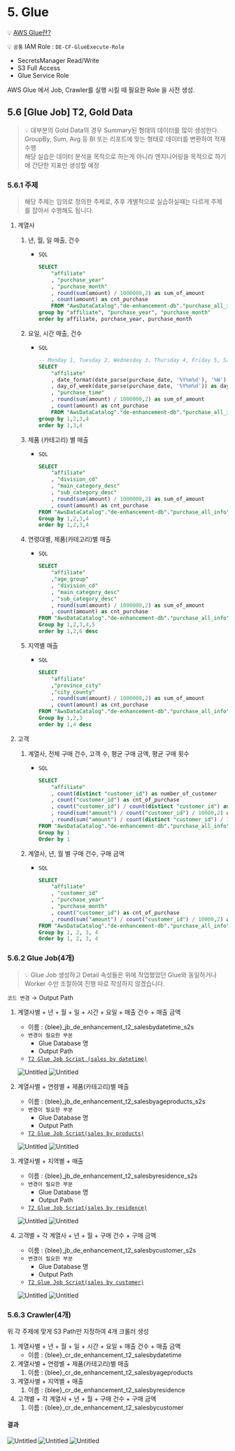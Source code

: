 # 5. Glue

💡 [AWS Glue란?](https://www.notion.so/AWS-Glue-21a4e620cac84c54a1960d5f7d801697?pvs=21)

💡 `공통`
IAM Role : `DE-CF-GlueExecute-Role`
- SecretsManager Read/Write
- S3 Full Access
- Glue Service Role

AWS Glue 에서 Job, Crawler를 실행 시킬 때 필요한 Role 을 사전 생성.
        
## 5.6 [Glue Job] T2, Gold Data

> 💡 대부분의 Gold Data의 경우 Summary된 형태의 데이터를 많이 생성한다.   
GroupBy, Sum, Avg 등 BI 또는 리포트에 맞는 형태로 데이터를 변환하여 적재 수행  
해당 실습은 데이터 분석을 목적으로 하는게 아니라 엔지니어링을 목적으로 하기에 간단한 지표만 생성할 예정

### 5.6.1 주제

> 해당 주제는 임의로 정의한 주제로, 추후 개별적으로 실습하실때는 다르게 주제를 잡아서 수행해도 됩니다.

1. 계열사
    1. 년, 월, 일 매출, 건수
        - `SQL`
            ```sql
            SELECT 
                "affiliate"
                , "purchase_year"
                , "purchase_month"
                , round(sum(amount) / 1000000,2) as sum_of_amount
                , count(amount) as cnt_purchase 
                FROM "AwsDataCatalog"."de-enhancement-db"."purchase_all_info"
            group by "affiliate", "purchase_year", "purchase_month"
            order by affiliate, purchase_year, purchase_month
            ```
            
    2. 요일, 시간 매출, 건수
        - `SQL`
            ```sql
            -- Monday 1, Tuesday 2, Wednesday 3, Thursday 4, Friday 5, Saturday 6, Sunday 7
            SELECT 
                "affiliate"
                , date_format(date_parse(purchase_date, '%Y%m%d'), '%W') as day_of_week
                , day_of_week(date_parse(purchase_date, '%Y%m%d')) as day_of_week_num
                , "purchase_time"
                , round(sum(amount) / 1000000,2) as sum_of_amount
                , count(amount) as cnt_purchase 
                FROM "AwsDataCatalog"."de-enhancement-db"."purchase_all_info"
            group by 1,2,3,4
            order by 1,3,4
            ```
            
    3. 제품 (카테고리) 별 매출
        - `SQL`
            ```sql
            SELECT 
                "affiliate"
                , "division_cd"
                , "main_category_desc"
                , "sub_category_desc"
                , round(sum(amount) / 1000000,2) as sum_of_amount
                , count(amount) as cnt_purchase 
            FROM "AwsDataCatalog"."de-enhancement-db"."purchase_all_info"
            Group by 1,2,3,4
            order by 1,2,3,4
            ```
            
    4. 연령대별, 제품(카테고리)별 매출
        - `SQL`
            ```sql
            SELECT 
                "affiliate"
                ,"age_group"
                , "division_cd"
                , "main_category_desc"
                , "sub_category_desc"
                , round(sum(amount) / 1000000,2) as sum_of_amount
                , count(amount) as cnt_purchase 
            FROM "AwsDataCatalog"."de-enhancement-db"."purchase_all_info"
            Group by 1,2,3,4,5
            order by 1,2,6 desc
            ```
            
    5. 지역별 매출
        - `SQL`
            ```sql
            SELECT 
                "affiliate"
                ,"province_city"
                ,"city_county"
                , round(sum(amount) / 1000000,2) as sum_of_amount
                , count(amount) as cnt_purchase 
            FROM "AwsDataCatalog"."de-enhancement-db"."purchase_all_info"
            Group by 1,2,3
            order by 1,4 desc
            ```
            
2. 고객
    1. 계열사, 전체 구매 건수, 고객 수, 평균 구매 금액, 평균 구매 횟수
        - `SQL`
            ```sql
            SELECT 
                "affiliate"
                , count(distinct "customer_id") as number_of_customer
                , count("customer_id") as cnt_of_purchase
                , count("customer_id") / count(distinct "customer_id") as avg_number_of_purchase
                , round(sum("amount") / count("customer_id") / 10000,2) as avg_purchase_amount
                , round(sum("amount") / count(distinct "customer_id") / 10000,2) as avg_purchase_amount_per_customer
            FROM "AwsDataCatalog"."de-enhancement-db"."purchase_all_info"
            Group by 1
            Order by 1
            ```
            
    2. 계열사, 년, 월 별 구매 건수, 구매 금액
        - `SQL`
            ```sql
            SELECT 
                "affiliate"
                , "customer_id"
                , "purchase_year"
                , "purchase_month"
                , count("customer_id") as cnt_of_purchase
                , round(sum("amount") / count("customer_id") / 10000,2) as avg_purchase_amount
            FROM "AwsDataCatalog"."de-enhancement-db"."purchase_all_info"
            Group by 1, 2, 3, 4
            Order by 1, 2, 3, 4
            ```
            

### 5.6.2 Glue Job(4개)

> 💡 Glue Job 생성하고 Detail 속성들은 위에 작업했었던 Glue와 동일하거나 Worker 수만 조절하여 진행 따로 작성하지 않겠습니다. 

`코드 변경`
→ Output Path

1. 계열사별 + 년 + 월 + 일 + 시간 + 요일 + 매출 건수 + 매출 금액
    - 이름 : {blee}_jb_de_enhancement_t2_salesbydatetime_s2s
    - `변경이 필요한 부분`
        - Glue Database 명
        - Output Path
    - [`T2 Glue Job Script (sales by datetime)`](../scripts/jb_de_enhancement_t2_salesbydatetime_s2s.py)
    
    ![Untitled]( ../img/Untitled%2056.png)
    ![Untitled]( ../img/Untitled%2057.png)
    
2. 계열사별 + 연령별 + 제품(카테고리)별 매출
    - 이름 : {blee}_jb_de_enhancement_t2_salesbyageproducts_s2s
    - `변경이 필요한 부분`
        - Glue Database 명
        - Output Path
    - [`T2 Glue Job Script(sales by products)`](../scripts/jb_de_enhancement_t2_salesbyageproducts_s2s.py)
        
    ![Untitled]( ../img/Untitled%2058.png)
    ![Untitled]( ../img/Untitled%2059.png)
    
3. 계열사별 + 지역별 + 매출
    - 이름 : {blee}_jb_de_enhancement_t2_salesbyresidence_s2s
    - `변경이 필요한 부분`
        - Glue Database 명
        - Output Path
    - [`T2 Glue Job Script(sales by residence)`](../scripts/jb_de_enhancement_t2_salesbyresidence_s2s.py.py)
    
    ![Untitled]( ../img/Untitled%2060.png)
    ![Untitled]( ../img/Untitled%2061.png)
    
4. 고객별 + 각 계열사 + 년 + 월 + 구매 건수 + 구매 금액
    - 이름 :  {blee}_jb_de_enhancement_t2_salesbycustomer_s2s
    - `변경이 필요한 부분`
        - Glue Database 명
        - Output Path
    - [`T2 Glue Job Script(sales by customer)`](../scripts/jb_de_enhancement_t2_salesbycustomer_s2s.py)
    
    ![Untitled]( ../img/Untitled%2062.png)
    ![Untitled]( ../img/Untitled%2063.png)
    

### 5.6.3 Crawler(4개)

위 각 주제에 맞게 S3 Path만 지정하여 4개 크롤러 생성 

1. 계열사별 + 년 + 월 + 일 + 시간 + 요일 + 매출 건수 + 매출 금액
    - 이름 : {blee}_cr_de_enhancement_t2_salesbydatetime
2. 계열사별 + 연령별 + 제품(카테고리)별 매출
    1. 이름 : {blee}_cr_de_enhancement_t2_salesbyageproducts
3. 계열사별 + 지역별 + 매출
    1. 이름 : {blee}_cr_de_enhancement_t2_salesbyresidence
4. 고객별 + 각 계열사 + 년 + 월 + 구매 건수 + 구매 금액
    1. 이름 : {blee}_cr_de_enhancement_t2_salesbycustomer

#### 결과
![Untitled]( ../img/Untitled%2064.png)
![Untitled]( ../img/Untitled%2065.png)
![Untitled]( ../img/Untitled%2066.png)